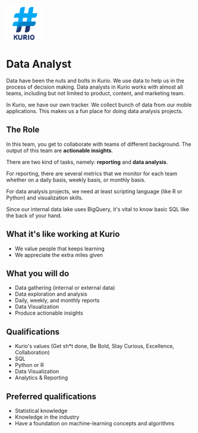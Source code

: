 <img src="logo_kurio.png" alt="Logo" style="width: 100px;"/>

# Data Analyst

Data have been the nuts and bolts in Kurio. We use data to help us in the process of decision making. Data analysts in Kurio works with almost all teams, including but not limited to product, content, and marketing team.

In Kurio, we have our own tracker. We collect bunch of data from our moble applications. This makes us a fun place for doing data analysis projects.

## The Role

In this team, you get to collaborate with teams of different background. The output of this team are **actionable insights**.

There are two kind of tasks, namely: **reporting** and **data analysis**.

For reporting, there are several metrics that we monitor for each team whether on a daily basis, weekly basis, or monthly basis.

For data analysis projects, we need at least scripting language (like R or Python) and visualization skills.

Since our internal data lake uses BigQuery, it's vital to know basic SQL like the back of your hand.

## What it's like working at Kurio

- We value people that keeps learning
- We appreciate the extra miles given

## What you will do

- Data gathering (internal or external data)
- Data exploration and analysis
- Daily, weekly, and monthly reports
- Data Visualization
- Produce actionable insights

## Qualifications

- Kurio's values (Get sh*t done, Be Bold, Stay Curious, Excellence, Collaboration)
- SQL
- Python or R
- Data Visualization
- Analytics & Reporting

## Preferred qualifications

- Statistical knowledge
- Knowledge in the industry
- Have a foundation on machine-learning concepts and algorithms
